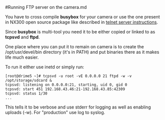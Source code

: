 #Running FTP server on the camera.md

You have to cross compile **busybox** for your camera or use the one present in NX300 open source package like described in [telnet server instructions](https://github.com/ottokiksmaler/nx500/blob/master/Running-telnet-server-on-camera.md).

Since **busybox** is multi-tool you need it to be either copied or linked to as **tcpsvd** and **ftpd**.

One place where you can put it to remain on camera is to create the /opt/usr/devel/bin directory (it's in PATH) and put binaries there as it makes life much easier.

To run it either use inetd or simply run:
```
[root@drime5 ~]# tcpsvd -u root -vE 0.0.0.0 21 ftpd -w -v /opt/storage/sdcard &
tcpsvd: listening on 0.0.0.0:21, starting, uid 0, gid 0
tcpsvd: start 451 192.168.43.46:21-192.168.43.85:42309
tcpsvd: status 1/30
...
```
This tells it to be verbose and use stderr for logging as well as enabling uploads (-w). For "production" use log to syslog.
